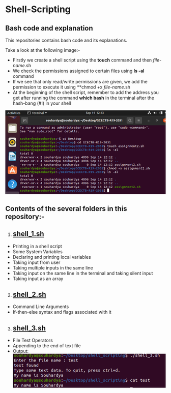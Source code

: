 # Shell-Scripting
## Bash code and explanation

This repositories contains bash code and its explanations.

Take a look at the following image:-
- Firstly we create a shell script using the **touch** command and then *file-name*.sh
- We check the permissions assigned to certain files using **ls -al** command
- If we see that only read/write permissions are given, we add the permission to execute it using **chmod +x *file-name*.sh
- At the beginning of the shell script, remember to add the address you get after running the command **which bash** in the terminal after the hash-bang (#!) in your shell

![terminal_img](https://github.com/Souhardya-Ganguly/Shell-Scripting/blob/main/images/intro.PNG?raw=true)

## Contents of the several folders in this repository:-
1. ## [shell_1.sh](https://github.com/Souhardya-Ganguly/Shell-Scripting/blob/main/shell_1.sh)
* Printing in a shell script
* Some System Variables
* Declaring and printing local variables
* Taking input from user
* Taking multiple inputs in the same line
* Taking input on the same line in the terminal and taking silent input
* Taking input as an array

2. ## [shell_2.sh](https://github.com/Souhardya-Ganguly/Shell-Scripting/blob/main/shell_2.sh)
* Command Line Arguments
* If-then-else syntax and flags associated with it

3. ## [shell_3.sh](https://github.com/Souhardya-Ganguly/Shell-Scripting/blob/main/shell_3.sh)
* File Test Operators
* Appending to the end of text file
* Output: 
![terminal_img](https://github.com/Souhardya-Ganguly/Shell-Scripting/blob/main/images/cat_op.PNG)



